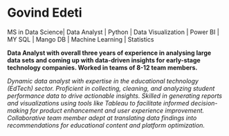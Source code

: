 # Govind Edeti
MS in Data Science| Data Analyst | Python | Data Visualization | Power BI | MY SQL | Mango DB | Machine Learning | Statistics

**Data Analyst with overall three years of experience in analysing large data sets and coming up with data-driven insights for early-stage technology companies. Worked in teams of 8-12 team members.**

*Dynamic data analyst with expertise in the educational technology (EdTech) sector. Proficient in collecting, cleaning, and analyzing student performance data to drive actionable insights. Skilled in generating reports and visualizations using tools like Tableau to facilitate informed decision-making for product enhancement and user experience improvement. Collaborative team member adept at translating data findings into recommendations for educational content and platform optimization.*

